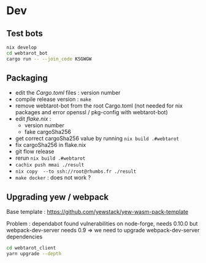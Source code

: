 # Dev

## Test bots
```sh
nix develop
cd webtarot_bot
cargo run -- --join_code KSGWGW
```

## Packaging


* edit the _Cargo.toml_ files : version number
* compile release version : `make` 
* remove webtarot-bot from the root Cargo.toml (not needed for nix packages and error openssl / pkg-config with webtarot-bot)
* edit _flake.nix_ : 
  * version number
  * fake cargoSha256
* get correct cargoSha256 value by running `nix build .#webtarot`
* fix cargoSha256 in flake.nix 
* git flow release
* rerun `nix build .#webtarot`
* `cachix push mmai ./result`
* `nix copy  --to ssh://root@rhumbs.fr ./result`
* `make docker` :  does not work ?

## Upgrading yew / webpack

Base template : https://github.com/yewstack/yew-wasm-pack-template

Problem : dependabot found vulnerabilities on node-forge, needs 0.10.0 but webpack-dev-server needs 0.9 => we need to upgrade webpack-dev-server dependencies

```sh
cd webtarot_client
yarn upgrade --depth
```
